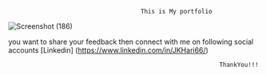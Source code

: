                                          This is My portfolio


![Screenshot (186)](https://user-images.githubusercontent.com/104263832/167660220-9d1c11fe-4d49-4cd9-abec-d3a40a68d84a.png)


you want to share your feedback then connect with me on following social accounts
[Linkedin] (https://www.linkedin.com/in/JKHari66/)
                                                                     
                                                               ThankYou!!!
